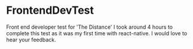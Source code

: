 # FrontendDevTest
Front end developer test for 'The Distance'
I took around 4 hours to complete this test as it was my first time with react-native.
I would love to hear your feedback.
